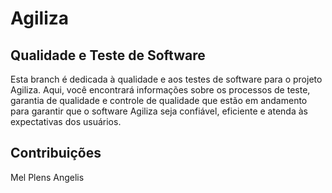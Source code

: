 # Agiliza
## Qualidade e Teste de Software
Esta branch é dedicada à qualidade e aos testes de software para o projeto Agiliza. Aqui, você encontrará informações sobre os processos de teste, garantia de qualidade e controle de qualidade que estão em andamento para garantir que o software Agiliza seja confiável, eficiente e atenda às expectativas dos usuários.


  ## Contribuições

Mel Plens Angelis
